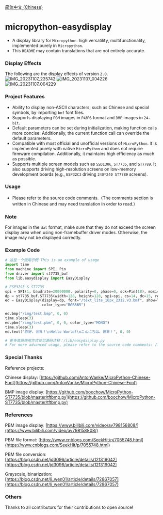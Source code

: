 [简体中文 (Chinese)](./README.ZH-CN.md)

# micropython-easydisplay
- A display library for `Micropython`: high versatility, multifunctionality, implemented purely in `Micropython`.
-  This `README` may contain translations that are not entirely accurate.

### Display Effects
The following are the display effects of version `2.0`.
![IMG_20231107_235742](https://github.com/funnygeeker/micropython-easydisplay/assets/96659329/f76a7713-7397-4a99-8ccd-37af7ebe0cbe)
![IMG_20231107_004226](https://github.com/funnygeeker/micropython-easydisplay/assets/96659329/e765b55a-45bb-486a-b15e-5161b4d876fa)
![IMG_20231107_004229](https://github.com/funnygeeker/micropython-easydisplay/assets/96659329/f82910c4-b515-4ffd-a00c-9eafffcbb0bf)

### Project Features
- Ability to display non-ASCII characters, such as Chinese and special symbols, by importing `bmf` font files.
- Supports displaying `PBM` images in `P4`/`P6` format and `BMP` images in `24-bit`.
- Default parameters can be set during initialization, making function calls more concise. Additionally, the current function call can override the default parameters.
- Compatible with most official and unofficial versions of `MicroPython`. It is implemented purely with native `MicroPython` and does not require firmware compilation. Additionally, it maintains high efficiency as much as possible.
- Supports multiple screen models such as `SSD1306`, `ST7735`, and `ST7789`. It also supports driving high-resolution screens on low-memory development boards (e.g., `ESP32C3` driving `240*240 ST7789` screens).

### Usage
- Please refer to the source code comments.（The comments section is written in Chinese and may need translation in order to read.）

### Note
For images in the `dat` format, make sure that they do not exceed the screen display area when using non-framebuffer driver modes. Otherwise, the image may not be displayed correctly.

### Example Code
```python
# 这是一个使用示例 This is an example of usage
import time
from machine import SPI, Pin
from driver import st7735_buf
from lib.easydisplay import EasyDisplay

# ESP32S3 & ST7735
spi = SPI(1, baudrate=20000000, polarity=0, phase=0, sck=Pin(18), mosi=Pin(17))
dp = st7735_buf.ST7735(width=128, height=128, spi=spi, cs=14, dc=15, res=16, rotate=1, bl=13, invert=False, rgb=False)
ed = EasyDisplay(display=dp, font="/text_lite_16px_2312.v3.bmf", show=True, color=0xFFFF, clear=True,
                 color_type="RGB565")

ed.bmp("/img/test.bmp", 0, 0)
time.sleep(3)
ed.pbm("/img/test.pbm", 0, 0, color_type="MONO")
time.sleep(3)
ed.text("你好，世界！\nHello World!\nこんにちは、世界！", 0, 0)

# 更多高级使用方式详见源码注释：/lib/easydisplay.py
# For more advanced usage, please refer to the source code comments: /lib/easydisplay.py
```

### Special Thanks
Reference projects:

Chinese display: [https://github.com/AntonVanke/MicroPython-Chinese-Font](https://github.com/AntonVanke/MicroPython-Chinese-Font)

BMP image display: [https://github.com/boochow/MicroPython-ST7735/blob/master/tftbmp.py](https://github.com/boochow/MicroPython-ST7735/blob/master/tftbmp.py)

### References
PBM image display: [https://www.bilibili.com/video/av798158808/](https://www.bilibili.com/video/av798158808/)

PBM file format: [https://www.cnblogs.com/SeekHit/p/7055748.html](https://www.cnblogs.com/SeekHit/p/7055748.html)

PBM file conversion: [https://blog.csdn.net/jd3096/article/details/121319042](https://blog.csdn.net/jd3096/article/details/121319042)

Grayscale, binarization: [https://blog.csdn.net/li_wen01/article/details/72867057](https://blog.csdn.net/li_wen01/article/details/72867057)

### Others
Thanks to all contributors for their contributions to open source!
